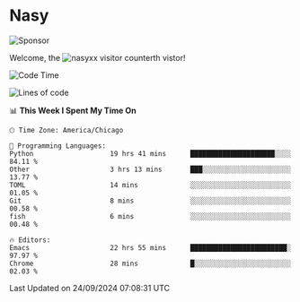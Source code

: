 # Nasy

<!--
<p align="center">
<img height="200" src="https://github-readme-stats.vercel.app/api?username=nasyxx&count_private=true&show_icons=true&theme=dracula&include_all_commits=true"/>
<img height="200" src="https://github-readme-stats.vercel.app/api/top-langs/?username=nasyxx&theme=dracula&hide=html,jupyter+notebook&count_private=true&show_icons=true"/>
</p>

  
----------------
-->

![Sponsor](https://img.shields.io/static/v1.svg?label=Sponsor&message=%E2%9D%A4&logo=GitHub&style=flat&color=pink)
 
Welcome, the ![nasyxx visitor counter](https://count.getloli.com/get/@nasyxx?theme=rule34)th vistor!
 
<!--START_SECTION:waka-->
![Code Time](http://img.shields.io/badge/Code%20Time-4%2C659%20hrs%2016%20mins-blue)

![Lines of code](https://img.shields.io/badge/From%20Hello%20World%20I%27ve%20Written-6.2%20million%20lines%20of%20code-blue)

📊 **This Week I Spent My Time On** 

```text
🕑︎ Time Zone: America/Chicago

💬 Programming Languages: 
Python                   19 hrs 41 mins      █████████████████████░░░░   84.11 % 
Other                    3 hrs 13 mins       ███░░░░░░░░░░░░░░░░░░░░░░   13.77 % 
TOML                     14 mins             ░░░░░░░░░░░░░░░░░░░░░░░░░   01.05 % 
Git                      8 mins              ░░░░░░░░░░░░░░░░░░░░░░░░░   00.58 % 
fish                     6 mins              ░░░░░░░░░░░░░░░░░░░░░░░░░   00.48 % 

🔥 Editors: 
Emacs                    22 hrs 55 mins      ████████████████████████░   97.97 % 
Chrome                   28 mins             █░░░░░░░░░░░░░░░░░░░░░░░░   02.03 % 
```


 Last Updated on 24/09/2024 07:08:31 UTC
<!--END_SECTION:waka-->

<!-- ![visitors](https://visitor-badge.laobi.icu/badge?page_id=nasyxx.nasyxx) -->
